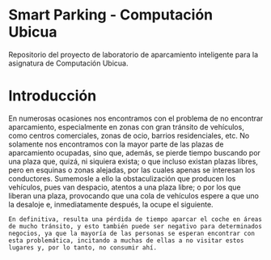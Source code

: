 # Smart Parking - Computación Ubicua

Repositorio del proyecto de laboratorio de aparcamiento inteligente para la asignatura de Computación Ubicua.

# Introducción

En numerosas ocasiones nos encontramos con el problema de no encontrar aparcamiento, especialmente en zonas con gran tránsito de vehículos, como centros comerciales, zonas de ocio, barrios residenciales, etc. No solamente nos encontramos con la mayor parte de las plazas de aparcamiento ocupadas, sino que, además, se pierde tiempo buscando por una plaza que, quizá, ni siquiera exista; o que incluso existan plazas libres, pero en esquinas o zonas alejadas, por las cuales apenas se interesan los conductores. Sumemosle a ello la obstaculización que producen los vehículos, pues van despacio, atentos a una plaza libre; o por los que liberan una plaza, provocando que una cola de vehículos espere a que uno la desaloje e, inmediatamente después, la ocupe el siguiente. 

    En definitiva, resulta una pérdida de tiempo aparcar el coche en áreas de mucho tránsito, y esto también puede ser negativo para determinados negocios, ya que la mayoría de las personas se esperan encontrar con esta problemática, incitando a muchas de ellas a no visitar estos lugares y, por lo tanto, no consumir ahí.

